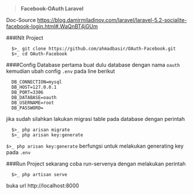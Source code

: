 >__Facebook-OAuth Laravel__

Doc-Source https://blog.damirmiladinov.com/laravel/laravel-5.2-socialite-facebook-login.html#.WaQnBT4jGUm

###INIt Project
```
  $>_ git clone https://github.com/ahmadbasir/OAuth-Facebook.git
  $>_ cd OAuth-Facebook
```

####Config Database
pertama buat dulu database dengan nama `oauth` kemudian ubah config `.env` pada line berikut
```
  DB_CONNECTION=mysql
  DB_HOST=127.0.0.1
  DB_PORT=3306
  DB_DATABASE=oauth
  DB_USERNAME=root
  DB_PASSWORD=
```

jika sudah silahkan lakukan migrasi table pada database dengan perintah
```
  $>_ php arisan migrate
  $>_ php arisan key:generate
```

`$>_ php arisan key:generate` berfungsi untuk melakukan generating key pada `.env`

###Run Project
sekarang coba run-servenya dengan melakukan perintah
```
  $>_ php artisan serve
```
buka url http://localhost:8000
